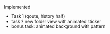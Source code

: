 Implemented
 - Task 1 (qoute, history half)
 - task 2 new folder view with animated sticker
 - bonus task: animated background with pattern
